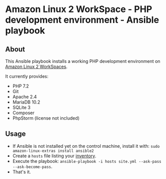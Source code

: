 # Amazon Linux 2 WorkSpace - PHP development environment - Ansible playbook

## About

This Ansible playbook installs a working PHP development environment on
[Amazon Linux 2 WorkSpaces](https://aws.amazon.com/workspaces/).

It currently provides:

* PHP 7.2
* Git
* Apache 2.4
* MariaDB 10.2
* SQLite 3
* Composer
* PhpStorm (license not included)

## Usage

* If Ansible is not installed yet on the control machine, install it with:
  `sudo amazon-linux-extras install ansible2`
* Create a `hosts` file listing your [inventory](https://docs.ansible.com/ansible/latest/user_guide/intro_inventory.html).
* Execute the playbook: `ansible-playbook -i hosts site.yml --ask-pass --ask-become-pass`.
* That's it.
